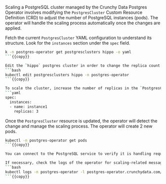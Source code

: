 Scaling a PostgreSQL cluster managed by the Crunchy Data Postgres Operator involves modifying the `PostgresCluster` Custom Resource Definition (CRD) to adjust the number of PostgreSQL instances (pods). The operator will handle the scaling process automatically once the changes are applied.

Fetch the current `PostgresCluster` YAML configuration to understand its structure. Look for the `instances` section under the `spec` field.
```bash
k -n postgres-operator get postgresclusters hippo -o yaml
```{{copy}}

Edit the `hippo` postgres cluster in order to change the replica count.
```bash
kubectl edit postgresclusters hippo -n postgres-operator
```{{copy}}

To scale the cluster, increase the number of replicas in the `PostgresCluster` to 3. 
```yaml
spec:
  instances:
  - name: instance1
    replicas: 3
```

Once the `PostgresCluster` resource is updated, the operator will detect the change and manage the scaling process. The operator will create 2 new pods.
```bash
kubectl -n postgres-operator get pods
```{{copy}}

You can connect to the PostgreSQL service to verify it is handling requests correctly. The operator manages replicas and ensures the primary and replicas are in sync.

If necessary, check the logs of the operator for scaling-related messages.
```bash
kubectl logs -n postgres-operator -l postgres-operator.crunchydata.com/control-plane=postgres-operator
```{{copy}}